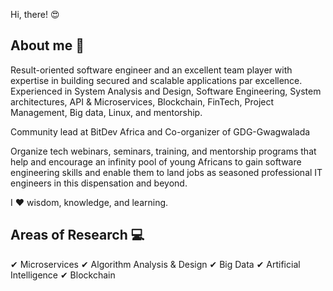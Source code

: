 Hi, there! :heart_eyes:

## About me :man:

Result-oriented software engineer and an excellent team player with expertise in building secured and scalable applications par excellence. Experienced in System Analysis and Design, Software Engineering, System architectures, API & Microservices, Blockchain, FinTech, Project Management, Big data, Linux, and mentorship.

Community lead at BitDev Africa and Co-organizer of GDG-Gwagwalada

Organize tech webinars, seminars, training, and mentorship programs that help and encourage an infinity pool of young Africans to gain software engineering skills and enable them to land jobs as seasoned professional IT engineers in this dispensation and beyond.

I :heart: wisdom, knowledge, and learning.

## Areas of Research :computer:

✔ Microservices
✔ Algorithm Analysis & Design
✔ Big Data
✔ Artificial Intelligence
✔ Blockchain
